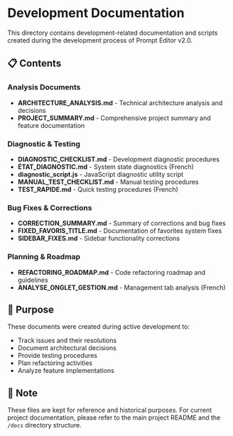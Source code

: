 # Development Documentation

This directory contains development-related documentation and scripts created during the development process of Prompt Editor v2.0.

## 📋 Contents

### Analysis Documents
- **ARCHITECTURE_ANALYSIS.md** - Technical architecture analysis and decisions
- **PROJECT_SUMMARY.md** - Comprehensive project summary and feature documentation

### Diagnostic & Testing
- **DIAGNOSTIC_CHECKLIST.md** - Development diagnostic procedures
- **ÉTAT_DIAGNOSTIC.md** - System state diagnostics (French)
- **diagnostic_script.js** - JavaScript diagnostic utility script
- **MANUAL_TEST_CHECKLIST.md** - Manual testing procedures
- **TEST_RAPIDE.md** - Quick testing procedures (French)

### Bug Fixes & Corrections
- **CORRECTION_SUMMARY.md** - Summary of corrections and bug fixes
- **FIXED_FAVORIS_TITLE.md** - Documentation of favorites system fixes
- **SIDEBAR_FIXES.md** - Sidebar functionality corrections

### Planning & Roadmap
- **REFACTORING_ROADMAP.md** - Code refactoring roadmap and guidelines
- **ANALYSE_ONGLET_GESTION.md** - Management tab analysis (French)

## 📝 Purpose

These documents were created during active development to:
- Track issues and their resolutions
- Document architectural decisions
- Provide testing procedures
- Plan refactoring activities
- Analyze feature implementations

## 🚨 Note

These files are kept for reference and historical purposes. For current project documentation, please refer to the main project README and the `/docs` directory structure.